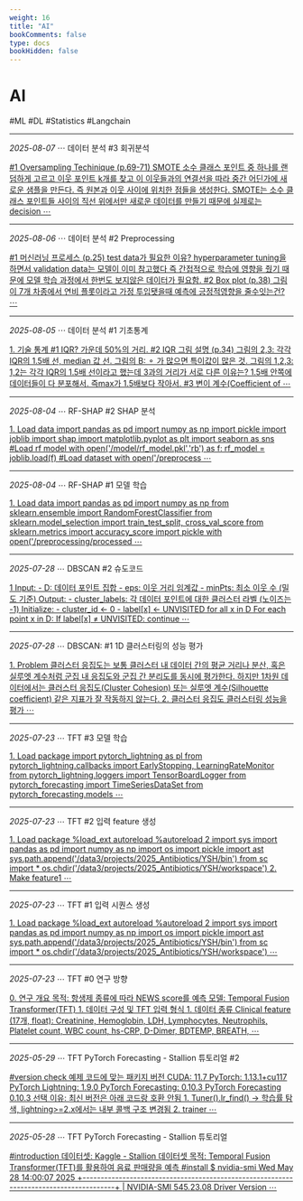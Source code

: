 ```yaml
---
weight: 16
title: "AI"
bookComments: false
type: docs
bookHidden: false
---
```


# AI

#ML #DL #Statistics #Langchain

---


*2025-08-07* ⋯ 데이터 분석 #3 회귀분석

[#1 Oversampling Techinique (p.69-71) SMOTE 소수 클래스 포인트 중 하나를 랜덤하게 고르고 이웃 포인트 k개를 찾고 이 이웃들과의 연결선을 따라 중간 어딘가에 새로운 샘플을 만든다. 즉 원본과 이웃 사이에 위치한 점들을 생성한다. SMOTE는 소수 클래스 포인트들 사이의 직선 위에서만 새로운 데이터를 만들기 때문에 실제로는 decision ⋯](https://yshghid.github.io/docs/study/ai/ai17/)

---

*2025-08-06* ⋯ 데이터 분석 #2 Preprocessing

[#1 머신러닝 프로세스 (p.25) test data가 필요한 이유? hyperparameter tuning을 하면서 validation data는 모델이 이미 참고했다 즉 간접적으로 학습에 영향을 줬기 때문에 모델 학습 과정에서 한번도 보지않은 데이터가 필요함. #2 Box plot (p.38) 그림이 7개 차종에서 연비 플롯이라고 가정 투입됏을때 예측에 긍정적영향을 줄수잇는건? ⋯](https://yshghid.github.io/docs/study/ai/ai16/)

---


*2025-08-05* ⋯ 데이터 분석 #1 기초통계

[1. 기술 통계 #1 IQR? 가운데 50%의 거리. #2 IQR 그림 설명 (p.34) 그림의 2,3: 각각 IQR의 1.5배 선, median 값 선. 그림의 B: ⚬ 가 많으면 특이값이 많은 것. 그림의 1,2,3: 1,2는 각각 IQR의 1.5배 선이라고 했는데 3과의 거리가 서로 다른 이유는? 1.5배 안쪽에 데이터들이 다 분포해서. 즉max가 1.5배보다 작아서. #3 변이 계수(Coefficient of ⋯](https://yshghid.github.io/docs/study/ai/ai14/)


---

*2025-08-04* ⋯ RF-SHAP #2 SHAP 분석

[1. Load data import pandas as pd import numpy as np import pickle import joblib import shap import matplotlib.pyplot as plt import seaborn as sns #Load rf model with open('/model/rf_model.pkl','rb') as f:    rf_model = joblib.load(f) #Load dataset with open('/preprocess ⋯](https://yshghid.github.io/docs/study/ai/ai13/)

---

*2025-08-04* ⋯ RF-SHAP #1 모델 학습

[1. Load data import pandas as pd import numpy as np from sklearn.ensemble import RandomForestClassifier from sklearn.model_selection import train_test_split, cross_val_score from sklearn.metrics import accuracy_score import pickle with open('/preprocessing/processed ⋯](https://yshghid.github.io/docs/study/ai/ai12/)

---

*2025-07-28* ⋯ DBSCAN #2 슈도코드

[1 Input: - D: 데이터 포인트 집합 - eps: 이웃 거리 임계값 - minPts: 최소 이웃 수 (밀도 기준) Output: - cluster_labels: 각 데이터 포인트에 대한 클러스터 라벨 (노이즈는 -1) Initialize: - cluster_id ← 0 - label[x] ← UNVISITED for all x in D For each point x in D: If label[x] ≠ UNVISITED: continue ⋯](https://yshghid.github.io/docs/study/ai/ai9/)

---

*2025-07-28* ⋯ DBSCAN: #1 1D 클러스터링의 성능 평가

[1. Problem 클러스터 응집도는 보통 클러스터 내 데이터 간의 평균 거리나 분산, 혹은 실루엣 계수처럼 군집 내 응집도와 군집 간 분리도를 동시에 평가한다. 하지만 1차원 데이터에서는 클러스터 응집도(Cluster Cohesion) 또는 실루엣 계수(Silhouette coefficient) 같은 지표가 잘 작동하지 않는다. 2. 클러스터 응집도 클러스터링 성능을 평가 ⋯](https://yshghid.github.io/docs/study/ai/ai8/)

---

*2025-07-23* ⋯ TFT #3 모델 학습

[1. Load package import pytorch_lightning as pl from pytorch_lightning.callbacks import EarlyStopping, LearningRateMonitor from pytorch_lightning.loggers import TensorBoardLogger from pytorch_forecasting import TimeSeriesDataSet from pytorch_forecasting.models ⋯](https://yshghid.github.io/docs/study/ai/ai7/)

---

*2025-07-23* ⋯ TFT #2 입력 feature 생성

[1. Load package %load_ext autoreload %autoreload 2  import sys import pandas as pd import numpy as np import os import pickle import ast  sys.path.append('/data3/projects/2025_Antibiotics/YSH/bin') from sc import * os.chdir('/data3/projects/2025_Antibiotics/YSH/workspace') 2. Make feature1 ⋯](https://yshghid.github.io/docs/study/ai/ai6/)

---

*2025-07-23* ⋯ TFT #1 입력 시퀀스 생성

[1. Load package %load_ext autoreload %autoreload 2 import sys import pandas as pd import numpy as np import os import pickle import ast sys.path.append('/data3/projects/2025_Antibiotics/YSH/bin') from sc import * os.chdir('/data3/projects/2025_Antibiotics/YSH/workspace') ⋯](https://yshghid.github.io/docs/study/ai/ai5/)


---

*2025-07-23* ⋯ TFT #0 연구 방향

[0. 연구 개요 목적: 항생제 종류에 따라 NEWS score를 예측 모델: Temporal Fusion Transformer(TFT)  1. 데이터 구성 및 TFT 입력 형식 1. 데이터 종류 Clinical feature (17개, float): Creatinine, Hemoglobin, LDH, Lymphocytes, Neutrophils, Platelet count, WBC count, hs-CRP, D-Dimer, BDTEMP, BREATH, ⋯](https://yshghid.github.io/docs/study/ai/ai4/)

---

*2025-05-29* ⋯ TFT PyTorch Forecasting - Stallion 튜토리얼 #2

[#version check 예제 코드에 맞는 패키지 버전 CUDA: 11.7 PyTorch: 1.13.1+cu117 PyTorch Lightning: 1.9.0 PyTorch Forecasting: 0.10.3 PyTorch Forecasting 0.10.3 선택 이유: 최신 버전은 아래 코드랑 호환 안됨 1. Tuner().lr_find() -> 학습률 탐색, lightning>=2.x에서는 내부 콜백 구조 변경됨 2. trainer ⋯](https://yshghid.github.io/docs/study/tech/tech13/)

---

*2025-05-28* ⋯ TFT PyTorch Forecasting - Stallion 튜토리얼

[#introduction 데이터셋: Kaggle - Stallion 데이터셋 목적: Temporal Fusion Transformer(TFT)를 활용하여 음료 판매량을 예측 #install $ nvidia-smi Wed May 28 14:00:07 2025 +---------------------------------------------------------------------------------------+ | NVIDIA-SMI 545.23.08 Driver Version ⋯](https://yshghid.github.io/docs/study/tech/tech12/) 

#

